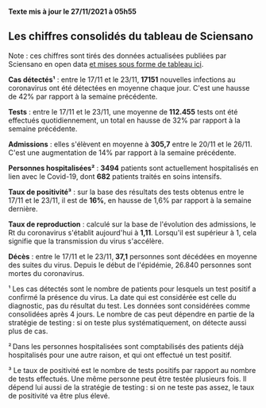 <strong>Texte mis à jour le 27/11/2021 à 05h55</strong><h2>Les chiffres consolidés du tableau de Sciensano</h2><p>Note : ces chiffres sont tirés des données actualisées publiées par Sciensano en open data <a href='https://datastudio.google.com/embed/u/0/reporting/c14a5cfc-cab7-4812-848c-0369173148ab/page/ZwmOB_blank'>et mises sous forme de tableau ici</a>.<p><strong>Cas détectés¹</strong> : entre le 17/11 et le 23/11,<strong> 17151</strong> nouvelles infections au coronavirus ont été détectées en moyenne chaque jour. C'est une hausse de 42% par rapport à la semaine précédente.<p><strong>Tests</strong> : entre le 17/11 et le 23/11, une moyenne de<strong> 112.455</strong> tests ont été effectués quotidiennement, un total en hausse de 32% par rapport à la semaine précédente.<p><strong>Admissions</strong> : elles s'élèvent en moyenne à <strong> 305,7</strong> entre le 20/11 et le 26/11. C'est une augmentation de 14% par rapport à la semaine précédente.<p><strong>Personnes hospitalisées²</strong> : <strong>3494</strong> patients sont actuellement hospitalisés en lien avec le Covid-19, dont <strong>682</strong> patients traités en soins intensifs.<p><strong>Taux de positivité³</strong> : sur la base des résultats des tests obtenus entre le 17/11 et le 23/11, il est de <strong>16%</strong>, en hausse de 1,6% par rapport à la semaine dernière.<p><strong>Taux de reproduction</strong> : calculé sur la base de l'évolution des admissions, le Rt du coronavirus s'établit aujourd'hui à <strong>1,11</strong>. Lorsqu'il est supérieur à 1, cela signifie que la transmission du virus s'accélère.<p><strong>Décès</strong> : entre le 17/11 et le 23/11,<strong> 37,1</strong> personnes sont décédées en moyenne des suites du virus. Depuis le début de l'épidémie, 26.840 personnes sont mortes du coronavirus.<p>¹ Les cas détectés sont le nombre de patients pour lesquels un test positif a confirmé la présence du virus. La date qui est considérée est celle du diagnostic, pas du résultat du test. Les données sont considérées comme consolidées après 4 jours. Le nombre de cas peut dépendre en partie de la stratégie de testing : si on teste plus systématiquement, on détecte aussi plus de cas.<p>² Dans les personnes hospitalisées sont comptabilisés des patients déjà hospitalisés pour une autre raison, et qui ont effectué un test positif.<p>³ Le taux de positivité est le nombre de tests positifs par rapport au nombre de tests effectués. Une même personne peut être testée plusieurs fois. Il dépend lui aussi de la stratégie de testing : si on ne teste pas assez, le taux de positivité va être plus élevé.